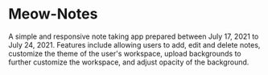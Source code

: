 # Meow-Notes
A simple and responsive note taking app prepared between July 17, 2021 to July 24, 2021. Features include allowing users to add, edit and delete notes, customize the theme of the user's workspace, upload backgrounds to further customize the workspace, and adjust opacity of the background.
